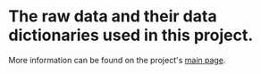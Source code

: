# The raw data and their data dictionaries used in this project. 

More information can be found on the project's [main page](https://github.com/mebauer/nyc-311-street-flooding#Data).